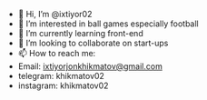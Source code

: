 - 👋 Hi, I’m @ixtiyor02
- 👀 I’m interested in ball games especially football
- 🌱 I’m currently learning front-end
- 💞️ I’m looking to collaborate on start-ups
- 📫 How to reach me: 
- Email: ixtiyorjonkhikmatov@gmail.com
- telegram: khikmatov02
- instagram: khikmatov02
<!---
ixtiyor02/ixtiyor02 is a ✨ special ✨ repository because its `README.md` (this file) appears on your GitHub profile.
You can click the Preview link to take a look at your changes.
--->
